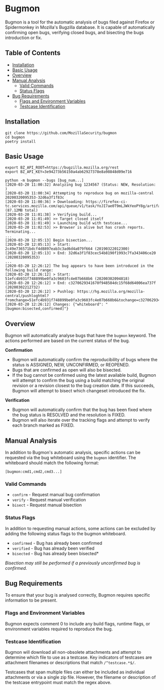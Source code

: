# Bugmon

Bugmon is a tool for the automatic analysis of bugs filed against Firefox or Spidermonkey in Mozilla's Bugzilla database. It is capable of automatically confirming open bugs, verifying closed bugs, and bisecting the bugs introduction or fix.

## Table of Contents
  - [Installation](#installation)
  - [Basic Usage](#basic-usage)
  - [Overview](#overview)
  - [Manual Analysis](#manual-analysis)
    * [Valid Commands](#valid-commands)
    * [Status Flags](#status-flags)
  - [Bug Requirements](#bug-requirements)
    * [Flags and Environment Variables](#flags-and-environment-variables)
    * [Testcase Identification](#testcase-identification)

## Installation
```shell script
git clone https://github.com/MozillaSecurity/bugmon
cd bugmon
poetry install
```
## Basic Usage
```shell script
export BZ_API_ROOT=https://bugzilla.mozilla.org/rest
export BZ_API_KEY=3e94273b56150a4ab62927378e8a98848d09e716

python -m bugmon --bugs [bug_num...]
[2020-03-20 11:00:32] Analyzing bug 1234567 (Status: NEW, Resolution: )
[2020-03-20 11:00:34] Attempting to reproduce bug on mozilla-central 20200320095353-32d6a3f1f83c
[2020-03-20 11:00:36] > Downloading: https://firefox-ci-tc.services.mozilla.com/api/queue/v1/task/YoJI7ae0T9mLJWkYeoPY8g/artifacts/public/build/target.tar.bz2 (87.12MB total)
[2020-03-20 11:01:38] > Verifying build...
[2020-03-20 11:01:49] >> Target closed itself
[2020-03-20 11:01:49] > Launching build with testcase...
[2020-03-20 11:02:53] >> Browser is alive but has crash reports. Terminating...
...
[2020-03-20 12:05:13] Begin bisection...
[2020-03-20 12:05:13] > Start: 2c49e736571bdcf4d8897eab3c3ad6d4a079f664 (20190322012300)
[2020-03-20 12:05:13] > End: 32d6a3f1f83cec54b8190f1993c7fa343406ce20 (20200320095353)
...
[2020-03-20 12:26:12] The bug appears to have been introduced in the following build range:
[2020-03-20 12:26:12] > Start: 51efc4b931f748899be0fa3c9603fc4e07b668b6 (20200302094818)
[2020-03-20 12:26:12] > End: c3270629341670f948584dc15f68d64006ea737f (20200302212732)
[2020-03-20 12:26:12] > Pushlog: https://hg.mozilla.org/mozilla-central/pushloghtml?fromchange=51efc4b931f748899be0fa3c9603fc4e07b668b6&tochange=c3270629341670f948584dc15f68d64006ea737f
[2020-03-20 12:26:12] Changes: {"whiteboard": "[bugmon:bisected,confirmed]"}

```

## Overview
Bugmon will automatically analyse bugs that have the `bugmon` keyword.  The actions performed are based on the current status of the bug.

**Confirmation**
- Bugmon will automatically confirm the reproducibility of bugs where the status is ASSIGNED, NEW, UNCONFIRMED, or REOPENED.
- Bugs that are confirmed as open will also be bisected.
- If the bug cannot be confirmed using the latest available build, Bugmon will attempt to confirm the bug using a build matching the original revision or a revision closest to the bug creation date.  If this succeeds, Bugmon will attempt to bisect which changeset introduced the fix. 

**Verification**
- Bugmon will automatically confirm that the bug has been fixed where the bug status is RESOLVED and the resolution is FIXED.
- Bugmon will also iterate over the tracking flags and attempt to verify each branch marked as FIXED.
       
## Manual Analysis

In addition to Bugmon's automatic analysis, specific actions can be requested via the bug whiteboard using the `bugmon` identifier.  The whiteboard should match the following format:
```
[bugmon:cmd1,cmd2,cmd3...]
```

### Valid Commands

- `confirm` - Request manual bug confirmation
- `verify` - Request manual verification
- `bisect` - Request manual bisection

### Status Flags
In addition to requesting manual actions, some actions can be excluded by adding the following status flags to the bugmon whiteboard. 

- `confirmed` - Bug has already been confirmed
- `verified` - Bug has already been verified
- `bisected` - Bug has already been bisected*

*Bisection may still be performed if a previously unconfirmed bug is confirmed.*

## Bug Requirements
To ensure that your bug is analysed correctly, Bugmon requires specific information to be present.

### Flags and Environment Variables
Bugmon expects comment 0 to include any build flags, runtime flags, or environment variables required to reproduce the bug.

### Testcase Identification
Bugmon will download all non-obsolete attachments and attempt to determine which file to use as a testcase.  Key indicators of testcases are attachment filenames or descriptions that match `/^testcase.*$/`. 

Testcases that span multiple files can either be included as individual attachments or via a single zip file.  However, the filename or description of the testcase entrypoint must match the regex above.